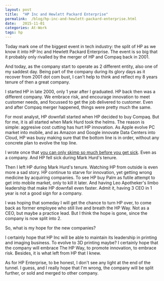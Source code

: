 ```yaml
---
layout: post
title:  "HP Inc and Hewlett Packard Enterprise"
permalink:  /blog/hp-inc-and-hewlett-packard-enterprise.html
date:   2015-11-01
categories: At-Work
tags: hp
---
```


Today mark one of the biggest event in tech industry: the split of HP as we know it into HP Inc and Hewlett Packard Enterprise. The event is so big that it probably only rivalled by the merger of HP and Compaq back in 2001.

And today, as the company start to operate as 2 different entity, also one of my saddest day. Being part of the company during its glory days as it recover from 2001 dot com bust, I can't help to think and reflect my 8 years tenure of then a great company.

I started HP in late 2000, only 1 year after I graduated. HP back then was a different company. We embrace risk, and encourage innovation to meet customer needs, and focussed to get the job delivered to customer. Even and after Compaq merger happened, things were pretty much the same. 

For most analyst, HP downfall started when HP decided to buy Compaq. But for me, it is all started when Mark Hurd took the helms. The reason is simple: aggresive cost cutting has hurt HP innovation. As Apple evolve PC market into mobile, and as Amazon and Google innovate Data Centers into Cloud, HP was busy making sure that the bottom line is in order, without any concrete plan to evolve the top line.

I wrote once that [you can only skimp so much before you get sick](/blog/you-can-only-skimp-so-much-before.html). Even as a company. And HP fell sick during Mark Hurd's tenure.

Then I left HP during Mark Hurd's tenure. Watching HP from outside is even more a sad story. HP continue to starve for innovation, yet getting wrong medicine by acquiring companies. To see HP buy Palm as futile attempt to get into mobile market, only to kill it later. And having Leo Apotheker's limbo leadership that make HP downfall even faster. Admit it, having 3 CEO in 1 year is not a good sign for a company.

I was hoping that someday I will get the chance to turn HP over, to come back as former employee who still live and breath the HP Way. Not as a CEO, but maybe a practice lead. But I think the hope is gone, since the company is now split into 2.

So, what is my hope for the new companies?

I certainly hope that HP Inc will be able to maintain its leadership in printing and imaging business. To evolve to 3D printing maybe? I certainly hope that the company will embrace The HP Way, to promote innovation, to embrace risk. Besides, it is what left from HP that I knew.

As for HP Enterprise, to be honest, I don't see any light at the end of the tunnel. I guess, and I really hope that I'm wrong, the company will be split further, or sold and merged to other company.
